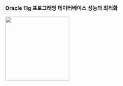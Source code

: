 
### Oracle 11g 프로그래밍 데이터베이스 성능의 최적화

<img src="https://user-images.githubusercontent.com/34564706/87670799-50f83400-c7ab-11ea-87ad-c595ac92b7c9.jpg" width=200></img>
